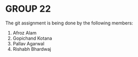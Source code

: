GROUP 22
========

The git assignment is being done by the following members:

1. Afroz Alam
2. Gopichand Kotana
3. Pallav Agarwal
4. Rishabh Bhardwaj
